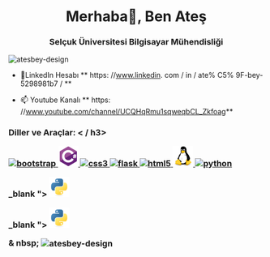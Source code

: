 <h1 align = "center"> Merhaba👋, Ben Ateş </h1>
<h3 align = "center"> Selçuk Üniversitesi Bilgisayar Mühendisliği </h3>

<p align = "left"> <img src = "https: //komarev.com/ghpvc/?username=atesbey-design&label=Profile%20views&color=0e75b6&style=flat "alt =" atesbey-design "/> </p>

- 💬LinkedIn Hesabı ** https: //www.linkedin. com / in / ate% C5% 9F-bey-5298981b7 / **

- 📫 Youtube Kanalı ** https: //www.youtube.com/channel/UCQHqRmu1sqweqbCL_Zkfoag**


<h3 align = "left"> Diller ve Araçlar: < / h3>
<p align = "left"> <a href="https://getbootstrap.com" target="_blank"> <img src = "https://raw.githubusercontent.com/devicons/devicon/master/icons/ bootstrap / bootstrap-plain-wordmark.svg "alt =" bootstrap "width =" 40 "height =" 40 "/> </a> <a href =" https://www.w3schools.com/cs/ "hedef = "_ blank"> <img src = "https://raw.githubusercontent.com/devicons/devicon/master/icons/csharp/csharp-original.svg" alt = "csharp" width = "40" height = "40 "/> </a> <a href="https://www.w3schools.com/css/" target="_blank"> <img src =" https: //raw.githubusercontent.com / devicons / devicon / master / icons / css3 / css3-original-wordmark.svg "alt =" css3 "width =" 40 "height =" 40 "/> </a> <a href =" https: // flask.palletsprojects.com/ "target =" _ blank "> <img src =" https://www.vectorlogo.zone/logos/pocoo_flask/pocoo_flask-icon.svg "alt =" flask "width =" 40 "yükseklik = "40" /> </a> <a href="https://www.w3.org/html/" target="_blank"> <img src = "https://raw.githubusercontent.com/devicons/ devicon / master / icons / html5 / html5-original-wordmark.svg "alt =" html5 "width =" 40 "height =" 40 "/> </a> <a href =" https: //www.linux. org / "target ="_blank "> <img src =" https://raw.githubusercontent.com/devicons/devicon/master/icons/linux/linux-original.svg "alt =" linux "width =" 40 "height =" 40 "/ > </a> <a href="https://www.python.org" target="_blank"> <img src = "https://raw.githubusercontent.com/devicons/devicon/master/icons/python /python-original.svg "alt =" python "width =" 40 "height =" 40 "/> </a> </p>_blank "> <img src =" https://raw.githubusercontent.com/devicons/devicon/master/icons/python/python-original.svg "alt =" python "width =" 40 "height =" 40 "/ > </a> </p>_blank "> <img src =" https://raw.githubusercontent.com/devicons/devicon/master/icons/python/python-original.svg "alt =" python "width =" 40 "height =" 40 "/ > </a> </p>

<p> & nbsp; <img align = "center" src = "https://github-readme-stats.vercel.app/api?username=atesbey-design&show_icons=true&locale=en" alt = "atesbey-design" /> </p>

